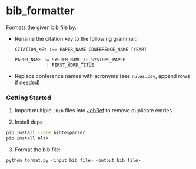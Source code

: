 # bib_formatter

Formats the given bib file by:

* Rename the citation key to the following grammar:

    ```
    CITATION_KEY :== PAPER_NAME CONFERENCE_NAME [YEAR]

    PAPER_NAME := SYSTEM_NAME_IF_SYSTEMS_PAPER
                | FIRST_WORD_TITLE
    ```

* Replace conference names with acronyms (see `rules.csv`, append rows if needed)

### Getting Started

1. Import multiple `.bib` files into [JebRef](https://www.jabref.org) to remove
   duplicate entries

2. Install deps

```bash
pip install --pre bibtexparser
pip install nltk
```

3. Format the bib file:

```bash
python format.py <input_bib_file> <output_bib_file>
```